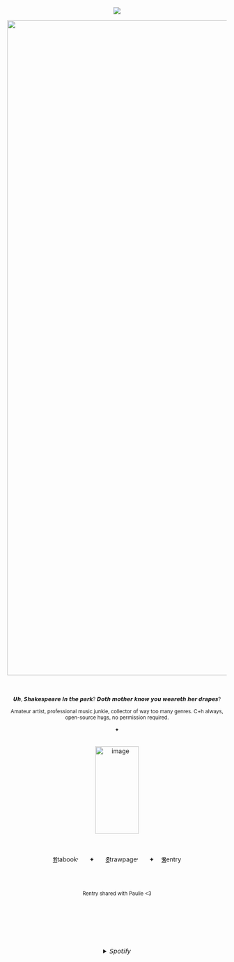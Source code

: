 <div align="center">
<br />
<br />
  
![](https://komarev.com/ghpvc/?username=Bigguykoi&color=ca1154&label=Folks&style=plastic)
<br />




<img width="2500" height="1500" alt="image" src="https://github.com/user-attachments/assets/c14a6ab6-8ce0-4d00-9aeb-8b78461e7129" />




<br />
<br />
<br />

<p align="center"> <sub> 𝙐𝙝, 𝙎𝙝𝙖𝙠𝙚𝙨𝙥𝙚𝙖𝙧𝙚 𝙞𝙣 𝙩𝙝𝙚 𝙥𝙖𝙧𝙠? 𝘿𝙤𝙩𝙝 𝙢𝙤𝙩𝙝𝙚𝙧 𝙠𝙣𝙤𝙬 𝙮𝙤𝙪 𝙬𝙚𝙖𝙧𝙚𝙩𝙝 𝙝𝙚𝙧 𝙙𝙧𝙖𝙥𝙚𝙨? </sub>


 <sub> Amateur artist, professional music junkie, collector of way too many genres. C+h always, open-source hugs, no permission required.</sub> </p>
<sub> ✦ </sub>


<br />

<img width="100" height="200" alt="image" src="https://github.com/user-attachments/assets/933c60f3-b5a0-4be3-a49b-6cf11808d193" />
<br />
<br />

<br />


ㅤ[𝕬](https://sillybillykoijoi.atabook.org/)tabook˒ㅤㅤ✦ㅤㅤ[𝕾](https://sharpdressedman.straw.page)trawpage˒ㅤㅤ✦ㅤ [𝕽](https://rentry.co/rogersstark)entryㅤ

<br />
<br />

<sub> Rentry shared with Paulie <3 </sub>

<br />
<br />
<br />
<br />
<br />
<br />

<details>
</sub><summary>𝘚𝘱𝘰𝘵𝘪𝘧𝘺</summary><h5 align="center">
  
[![spotify-github-profile](https://spotify-github-profile.kittinanx.com/api/view?uid=3176d66wffyhd4zfphvsyk44it3y&cover_image=true&theme=default&show_offline=false&background_color=0d1117&interchange=false&bar_color_cover=false&bar_color=aa0000)](https://github.com/kittinan/spotify-github-profile)


